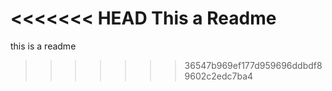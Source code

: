 <<<<<<< HEAD
This a Readme
=======
this is a readme
>>>>>>> 36547b969ef177d959696ddbdf89602c2edc7ba4
